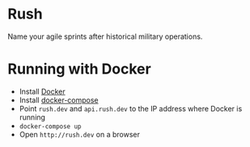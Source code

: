 # Rush
Name your agile sprints after historical military operations.

# Running with Docker
- Install [Docker](http://www.docker.com/)
- Install [docker-compose](https://docs.docker.com/compose/)
- Point `rush.dev` and `api.rush.dev` to the IP address where Docker is running
- `docker-compose up`
- Open `http://rush.dev` on a browser
